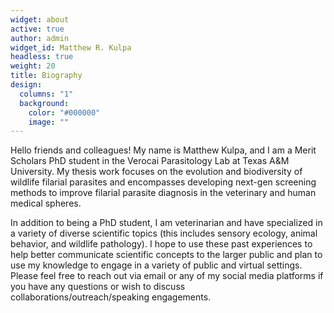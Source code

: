 ```yaml
---
widget: about
active: true
author: admin
widget_id: Matthew R. Kulpa
headless: true
weight: 20
title: Biography
design:
  columns: "1"
  background:
    color: "#000000"
    image: ""
---
```

<!--StartFragment-->

Hello friends and colleagues! My name is Matthew Kulpa, and I am a Merit Scholars PhD student in the Verocai Parasitology Lab at Texas A&M University. My thesis work focuses on the evolution and biodiversity of wildlife filarial parasites and encompasses developing next-gen screening methods to improve filarial parasite diagnosis in the veterinary and human medical spheres.



In addition to being a PhD student, I am veterinarian and have specialized in a variety of diverse scientific topics (this includes sensory ecology, animal behavior, and wildlife pathology). I hope to use these past experiences to help better communicate scientific concepts to the larger public and plan to use my knowledge to engage in a variety of public and virtual settings.  Please feel free to reach out via email or any of my social media platforms if you have any questions or wish to discuss collaborations/outreach/speaking engagements. 

<!--EndFragment-->